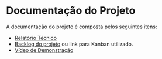# Documentação do Projeto

A documentação do projeto é composta pelos seguintes itens: 
 - [Relatório Técnico](relatorio/Relatorio%20Tecnico%20-%20TEMPLATE.md)
 - [Backlog do projeto](backlog.md) ou link para Kanban utilizado.
  - [Vídeo de Demonstração]([https://youtube.com](https://www.youtube.com/watch?v=XdExoJaVtwY)https://www.youtube.com/watch?v=XdExoJaVtwY])

